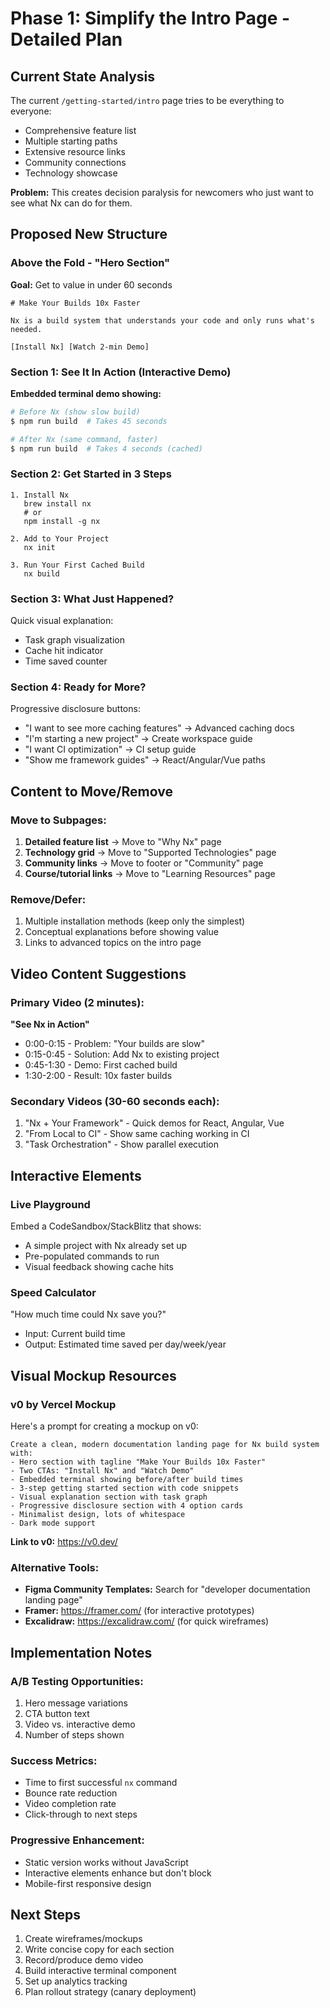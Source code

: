 # Phase 1: Simplify the Intro Page - Detailed Plan

## Current State Analysis

The current `/getting-started/intro` page tries to be everything to everyone:
- Comprehensive feature list
- Multiple starting paths
- Extensive resource links
- Community connections
- Technology showcase

**Problem:** This creates decision paralysis for newcomers who just want to see what Nx can do for them.

## Proposed New Structure

### Above the Fold - "Hero Section"

**Goal:** Get to value in under 60 seconds

```
# Make Your Builds 10x Faster

Nx is a build system that understands your code and only runs what's needed.

[Install Nx] [Watch 2-min Demo]
```

### Section 1: See It In Action (Interactive Demo)

**Embedded terminal demo showing:**
```bash
# Before Nx (show slow build)
$ npm run build  # Takes 45 seconds

# After Nx (same command, faster)
$ npm run build  # Takes 4 seconds (cached)
```

### Section 2: Get Started in 3 Steps

```
1. Install Nx
   brew install nx
   # or
   npm install -g nx

2. Add to Your Project
   nx init

3. Run Your First Cached Build
   nx build
```

### Section 3: What Just Happened?

Quick visual explanation:
- Task graph visualization
- Cache hit indicator
- Time saved counter

### Section 4: Ready for More?

Progressive disclosure buttons:
- "I want to see more caching features" → Advanced caching docs
- "I'm starting a new project" → Create workspace guide
- "I want CI optimization" → CI setup guide
- "Show me framework guides" → React/Angular/Vue paths

## Content to Move/Remove

### Move to Subpages:
1. **Detailed feature list** → Move to "Why Nx" page
2. **Technology grid** → Move to "Supported Technologies" page
3. **Community links** → Move to footer or "Community" page
4. **Course/tutorial links** → Move to "Learning Resources" page

### Remove/Defer:
1. Multiple installation methods (keep only the simplest)
2. Conceptual explanations before showing value
3. Links to advanced topics on the intro page

## Video Content Suggestions

### Primary Video (2 minutes):
**"See Nx in Action"**
- 0:00-0:15 - Problem: "Your builds are slow"
- 0:15-0:45 - Solution: Add Nx to existing project
- 0:45-1:30 - Demo: First cached build
- 1:30-2:00 - Result: 10x faster builds

### Secondary Videos (30-60 seconds each):
1. "Nx + Your Framework" - Quick demos for React, Angular, Vue
2. "From Local to CI" - Show same caching working in CI
3. "Task Orchestration" - Show parallel execution

## Interactive Elements

### Live Playground
Embed a CodeSandbox/StackBlitz that shows:
- A simple project with Nx already set up
- Pre-populated commands to run
- Visual feedback showing cache hits

### Speed Calculator
"How much time could Nx save you?"
- Input: Current build time
- Output: Estimated time saved per day/week/year

## Visual Mockup Resources

### v0 by Vercel Mockup
Here's a prompt for creating a mockup on v0:

```
Create a clean, modern documentation landing page for Nx build system with:
- Hero section with tagline "Make Your Builds 10x Faster"
- Two CTAs: "Install Nx" and "Watch Demo"
- Embedded terminal showing before/after build times
- 3-step getting started section with code snippets
- Visual explanation section with task graph
- Progressive disclosure section with 4 option cards
- Minimalist design, lots of whitespace
- Dark mode support
```

**Link to v0:** https://v0.dev/

### Alternative Tools:
- **Figma Community Templates:** Search for "developer documentation landing page"
- **Framer:** https://framer.com/ (for interactive prototypes)
- **Excalidraw:** https://excalidraw.com/ (for quick wireframes)

## Implementation Notes

### A/B Testing Opportunities:
1. Hero message variations
2. CTA button text
3. Video vs. interactive demo
4. Number of steps shown

### Success Metrics:
- Time to first successful `nx` command
- Bounce rate reduction
- Video completion rate
- Click-through to next steps

### Progressive Enhancement:
- Static version works without JavaScript
- Interactive elements enhance but don't block
- Mobile-first responsive design

## Next Steps

1. Create wireframes/mockups
2. Write concise copy for each section
3. Record/produce demo video
4. Build interactive terminal component
5. Set up analytics tracking
6. Plan rollout strategy (canary deployment)